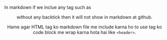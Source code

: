 In markdown if we inclue any tag such as <header> without any backtick then it
will not show in markdown at github.

Hame agar HTML tag ko markdown file me include karna ho to use tag ko code block
me wrap karna hota hai like `<header>`.
